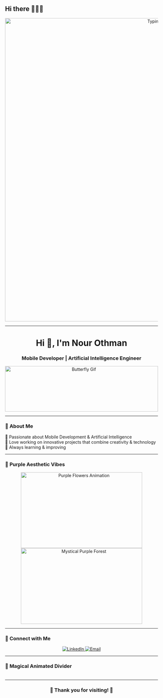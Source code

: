 ## Hi there 👋💜🌸

<p align="center">
  <img src="https://readme-typing-svg.demolab.com?font=Fira+Code&size=24&pause=1000&color=8A2BE2&center=true&vCenter=true&width=1000&lines=Welcome+to+Nour's+Profile!+🌸;Full-Stack+Mobile+Developer+%7C+AI+Engineer+🤖" alt="Typing SVG" width="1000"/>
</p>

---

<h1 align="center">Hi 👋, I'm Nour Othman</h1>
<h3 align="center">Mobile Developer | Artificial Intelligence Engineer</h3>

<p align="center">
  <img src="https://i.pinimg.com/originals/c4/ff/f0/c4fff0ad83693d40f17b1d7efed0cd84.gif" width="100%" height="150" alt="Butterfly Gif"/>
</p>

---

### 🌸 **About Me**
💜 Passionate about Mobile Development & Artificial Intelligence  
🌿 Love working on innovative projects that combine creativity & technology  
🌸 Always learning & improving  

---

### 🌸 **Purple Aesthetic Vibes**
<p align="center">
  <img src="https://media.giphy.com/media/26AHONQ79FdWZhAI0/giphy.gif" width="400" height="250" alt="Purple Flowers Animation"/>
  <img src="https://media.giphy.com/media/l3vR85PnGsBwu1PFK/giphy.gif" width="400" height="250" alt="Mystical Purple Forest"/>
</p>

---

### 🌸 **Connect with Me**
<p align="center">
  <a href="https://www.linkedin.com/in/nour-othman-85758626a/" target="_blank">
    <img src="https://img.shields.io/badge/LinkedIn-%236e7eff.svg?style=for-the-badge&logo=linkedin&logoColor=white" alt="LinkedIn" />
  </a>
  <a href="mailto:othmannour2001@gmail.com">
    <img src="https://img.shields.io/badge/Email-%23ff6666.svg?style=for-the-badge&logo=gmail&logoColor=white" alt="Email" />
  </a>
</p>

---

### 🌸 **Magical Animated Divider**
<p align="center">
  <img src="https://media.giphy.com/media/3o72EXSLuSHV5IbDyo/giphy.gif" width="100%" height="5">
</p>

---

<h3 align="center">🌸 Thank you for visiting! 🌸</h3>
